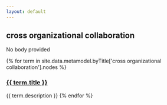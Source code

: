 ```yaml
---
layout: default
---
```

<style>
.initial-content {
  padding-left:5%;
  padding-right:25px;
}
</style>

## cross organizational collaboration

No body provided

{% for term in site.data.metamodel.byTitle['cross organizational collaboration'].nodes %}
### <a href='/_pages/embed?t={{ term.title }}'>{{ term.title }}</a>

{{ term.description }}
{% endfor %}

